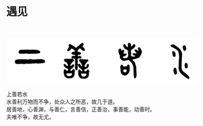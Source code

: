 # 遇见

<br>


![上善若水](../assets/logo.png "上善若水")  

上善若水  
水善利万物而不争，处众人之所恶，故几于道。  
居善地，心善渊，与善仁，言善信，正善治，事善能，动善时。  
夫唯不争，故无尤。  
